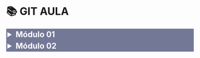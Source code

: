 <style>
  summary {
    font-size: 1.5em;
    font-weight: bold;
    background-color:rgba(59, 64, 109, 0.7);
    color: #fff;
    padding: 3px;
    border-radius: 1px;
  }
</style>

# 📚 GIT AULA

<details>
<summary>Módulo 01</summary>

## 📝 Aula 01 - Como Funciona o Git

Nesta aula, exploro o conceito de controle de versão com Git e GitHub. Destaco a importância de criar commits, branches e repositories. Comparo o Git ao Doctor Strange da Marvel, que manipula o tempo. Explico a necessidade de usar o Stage Area antes de fazer um commit. Destaco a diferença entre repositório local e remoto, enfatizando a importância de armazenar o código na nuvem, como no GitHub. Abordo a colaboração de equipes e os principais comandos do Git.

### Exemplos de Comandos

- `git init`: Inicializa um novo repositório Git.
- `git status`: Verifica o status das alterações.
- `git add <arquivo>`: Adiciona um arquivo ao stage area.
- `git commit -m "mensagem"`: Cria um commit com uma mensagem descritiva.
- `git push`: Envia alterações para um repositório remoto.

## 🛠️ Aula 02 - Comandos Básicos Para Repositório Local

Nesta aula vamos ver comandos fundamentais para trabalhar com um repositório local no Git. Comandos como git init para iniciar um repositório, git status para verificar alterações, git add para adicionar arquivos ao stage area, git commit para criar um ponto na história com uma mensagem e git log para visualizar todos os commits. Esses comandos são essenciais para gerenciar um repositório local no Git.

### Exemplos de Comandos

- `git init`
- `git status`
- `git add <arquivo>`
- `git commit -m "mensagem"`
- `git log`

## 🚀 Aula 03 - Iniciando Um Repositório Git

Nesta aula, iniciamos um repositório Git em um projeto, utilizando o comando `git init` no terminal. É importante saber navegar até a pasta do projeto usando o comando `cd` e verificar o caminho com `pwd`. Independentemente do sistema operacional, a navegação é essencial. Após executar o comando `git init`, o repositório Git é criado. O processo é simples e fundamental para gerenciar versões do projeto.

### Exemplos de Comandos

- `cd <caminho_do_projeto>`
- `pwd`
- `git init`

## 🗂️ Aula 04 - Adicionando Modificações ao Stage Area

O comando `git status` é essencial para verificar as alterações nos arquivos antes do commit. Utilize `git add` para adicionar arquivos ao StageArea e `git rm --cached` para remover. Com `git add .`, é possível adicionar todos os arquivos de uma pasta. Lembre-se de adicionar novamente os arquivos modificados ao StageArea antes de fazer o commit. Esses passos são fundamentais para o versionamento de arquivos no Git.

### Exemplos de Comandos

- `git status`
- `git add <arquivo>`
- `git rm --cached <arquivo>`
- `git add .`

## ✅ Aula 05 - Criando o Primeiro Commit

Nesta aula, aprendemos a criar o primeiro commit de um projeto no Git. Utilizamos o comando `git status` para verificar o estado do projeto e o `git restore` para restaurar um arquivo ao seu estado anterior. Ao adicionar e commitar as alterações, foi explicado o significado da mensagem gerada pelo Git. Finalizamos entendendo a importância de adicionar arquivos ao stage area antes de realizar um commit.

### Exemplos de Comandos

- `git status`
- `git add <arquivo>`
- `git commit -m "mensagem"`

## 🔄 Aula 06 - Alterando e Commitando

Nesta aula, aprendemos a fazer alterações em um arquivo, atualizar as mudanças e criar um novo commit no Git. Foi destacada a importância de entender o fluxo de trabalho, como adicionar arquivos modificados, criar commits com mensagens descritivas e gerenciar as alterações. O instrutor enfatizou que o Git rastreia automaticamente as modificações nos arquivos, facilitando o processo de versionamento. O controle de versão é essencial para gerenciar e acompanhar as alterações nos arquivos de um projeto.

### Exemplos de Comandos

- `git status`
- `git add <arquivo>`
- `git commit -m "mensagem"`

## 🔍 Aula 07 - Navegando Pelos Commits

Neste trecho, expliquei como navegar pelos commits usando o comando `git log` para visualizar a história do projeto. Demonstrei como voltar para um commit anterior usando `git checkout` e a importância de entender o identificador único de cada commit. Destaquei a possibilidade de criar uma nova branch para trazer modificações de volta ao fluxo de trabalho principal. Finalizei ressaltando a importância de revisitar versões anteriores dos arquivos para entender as mudanças e como retornar ao estado atual do projeto.

### Exemplos de Comandos

- `git log`
- `git checkout <commit_id>`

## ♻️ Aula 08 - Recuperando Um Arquivo Deletado

Neste trecho, expliquei como recuperar um arquivo deletado em um projeto usando o Git. Ao deletar um arquivo, o Git rastreia essa ação. Com o comando `git checkout`, é possível recuperar a versão anterior do arquivo. Se desejar remover o arquivo do "stage area", basta avisar ao Git. Após recuperar o arquivo, é possível criar um novo commit. O Git permite recuperar arquivos deletados com facilidade, desde que o rastreamento dos commits esteja sendo feito corretamente.

### Exemplos de Comandos

- `git rm <arquivo>`
- `git checkout -- <arquivo>`

</details>
<details>
<summary> Módulo 02 </summary>

## 🌐 Aula 01 - O Que É Github

O Github é uma plataforma online para hospedar códigos do Git, permitindo colaboração em projetos. É essencial para compartilhar e mostrar seu trabalho, além de facilitar a conexão entre desenvolvedores. Outras plataformas similares são GitLab e Bitbucket. Ao utilizar o Github, é possível trabalhar em equipe, acessar projetos de terceiros e construir um portfólio. Nas próximas aulas, aprenderemos a instalar, criar uma conta, e conectar projetos ao Github.

## 🆕 Aula 02 - Criando uma Conta no Github

Nesta aula, aprendemos a criar uma conta no GitHub. Foi demonstrado o processo de registro no site, incluindo a escolha de um e-mail, senha e nome de usuário. Também foi abordada a etapa de verificação de segurança com um quebra-cabeças. Após a confirmação por e-mail, foram feitas algumas configurações opcionais, como número de pessoas na equipe e status de estudante. Ao final, a conta foi criada com sucesso.

## ⚙️ Aula 03 - Configurando o Github

Nesta aula, aprendemos a configurar o perfil do GitHub, incluindo nome de usuário, biografia, empresa, localização, site e redes sociais. Recomenda-se adicionar uma foto de até 1MB. Organizar o perfil público é importante para que as pessoas possam conhecê-lo melhor. Essas são as configurações mínimas recomendadas para o GitHub.

## 🔗 Aula 04 - Conectando Repositório Local Com Repositório Remoto

Neste vídeo, aprendemos a conectar um repositório local com um repositório remoto no GitHub. É explicado como criar um novo repositório, a importância de deixá-lo público ou privado, a função do README, gitignore e licença, e como adicionar arquivos ao repositório remoto. São fornecidas instruções passo a passo para realizar essas ações, incluindo a criação de um README.md, o primeiro commit e o push para o repositório remoto. O processo é descrito de forma simples e direta, facilitando a conexão entre o repositório local e remoto.

### Exemplos de Comandos

- `git remote add origin <url_do_repositorio>`
- `git push -u origin master`

## 🔄 Aula 05 - Navegando Pelos Commits Através Da Interface Do Github

Neste vídeo, exploro como analisar os commits no GitHub, mostrando como verificar o histórico de commits, visualizar alterações de linhas, deletar e resgatar arquivos, e navegar entre diferentes momentos do projeto. Demonstro como usar a interface do GitHub para visualizar essas informações sem precisar digitar comandos no terminal, facilitando a navegação e compreensão do histórico do projeto. Também menciono a possibilidade de acessar diferentes branches e tags, além de mostrar como utilizar o comando `git checkout` por meio da interface do GitHub.

## ⬇️ Aula 06 - Comandos Para Atualizar e Enviar Atualizações Entre Repositórios Remoto e Local

O comando `git pull` é essencial para trazer modificações do repositório remoto para o local, evitando conflitos. O `git push` envia suas modificações locais para o repositório remoto. Gerenciar conflitos é possível com o Git. É importante puxar as modificações antes de enviar as suas. Esses comandos são fundamentais para colaboração em equipe.

### Exemplos de Comandos

- `git pull origin master`
- `git push origin master`

## 🔄 Aula 07 - Atualizando Modificações Entre Repositório Local e Remoto

Nesta aula, demonstro como atualizar e enviar alterações em um repositório compartilhado. Explico a importância do `git pull` para sincronizar as mudanças feitas por outros colaboradores antes de enviar as próprias alterações com `git push`. Destaco a necessidade de verificar possíveis erros após o `git pull` antes de realizar o `git push`. Mostrando na prática como adicionar, commitar e enviar arquivos para o repositório. É fundamental compreender a dinâmica entre `git pull` e `git push`.

### Exemplos de Comandos

- `git pull origin master`
- `git add <arquivo>`
- `git commit -m "mensagem"`
- `git push origin master`

## 📥 Aula 08 - Trazendo um Repositório Remoto para Minha Máquina

Nesta aula, aprendemos como clonar um projeto do GitHub para a nossa máquina local usando o comando `git clone`. Ao navegar até a pasta desejada no terminal e utilizar esse comando com o endereço do repositório, conseguimos trazer todos os arquivos para a nossa máquina. Mesmo que o nome da pasta local seja diferente do nome do repositório no GitHub, isso não afeta o desenvolvimento. Com isso, podemos continuar trabalhando no projeto localmente sem problemas.

### Exemplos de Comandos

- `cd <caminho_desejado>`
- `git clone <url_do_repositorio>`

## 🌟 Aula 09 - Utilizando o Github como um controle de versão completo

Nesta aula, demonstro como usar o GitHub para fazer alterações no projeto sem precisar do terminal. Acesse `github.dev`, edite arquivos, faça commits e push diretamente no navegador. Utilize o editor semelhante ao VS Code para gerenciar versões. Aprenda a deletar arquivos permanentemente e a descartar alterações. Visualize e gerencie commits feitos. A evolução da tecnologia traz soluções práticas. Estude e se especialize para acompanhar as novidades e melhorar suas habilidades de programação.

### Exemplos de Comandos

- `edit file on GitHub.dev`
- `git commit -m "mensagem"`
- `git push`

</details>
